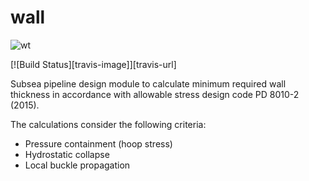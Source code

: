 # wall

![wt](https://www.flowtechenergy.com/wp-content/uploads/Line-Pipe-Wall-Thickness-Chart-Schedule-Weight-API-and-ASTM-Specifications-300x300.jpg)

[![Build Status][travis-image]][travis-url]

Subsea pipeline design module to calculate minimum required wall thickness in accordance with allowable stress design code PD 8010-2 (2015).

The calculations consider the following criteria:
* Pressure containment (hoop stress)
* Hydrostatic collapse
* Local buckle propagation